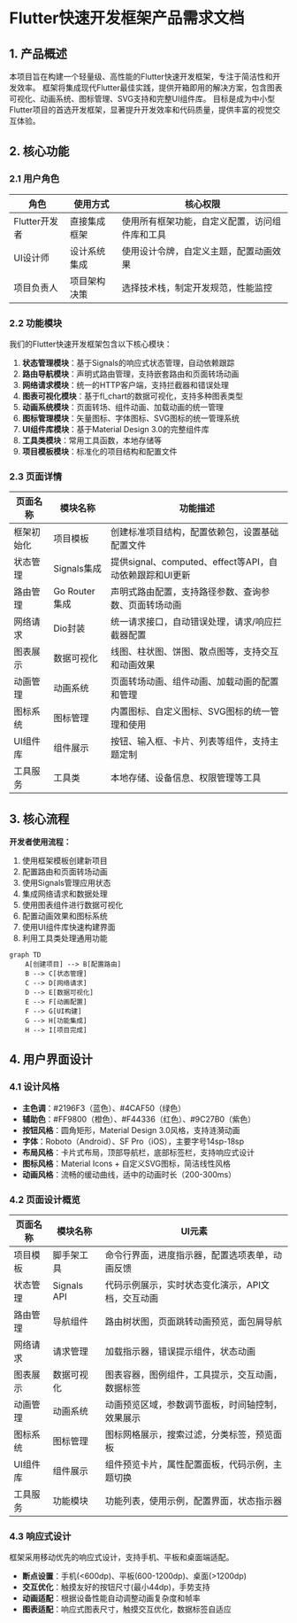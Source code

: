 # Flutter快速开发框架产品需求文档

## 1. 产品概述

本项目旨在构建一个轻量级、高性能的Flutter快速开发框架，专注于简洁性和开发效率。
框架将集成现代Flutter最佳实践，提供开箱即用的解决方案，包含图表可视化、动画系统、图标管理、SVG支持和完整UI组件库。
目标是成为中小型Flutter项目的首选开发框架，显著提升开发效率和代码质量，提供丰富的视觉交互体验。

## 2. 核心功能

### 2.1 用户角色

| 角色 | 使用方式 | 核心权限 |
|------|----------|----------|
| Flutter开发者 | 直接集成框架 | 使用所有框架功能，自定义配置，访问组件库和工具 |
| UI设计师 | 设计系统集成 | 使用设计令牌，自定义主题，配置动画效果 |
| 项目负责人 | 项目架构决策 | 选择技术栈，制定开发规范，性能监控 |

### 2.2 功能模块

我们的Flutter快速开发框架包含以下核心模块：
1. **状态管理模块**：基于Signals的响应式状态管理，自动依赖跟踪
2. **路由导航模块**：声明式路由管理，支持嵌套路由和页面转场动画
3. **网络请求模块**：统一的HTTP客户端，支持拦截器和错误处理
4. **图表可视化模块**：基于fl_chart的数据可视化，支持多种图表类型
5. **动画系统模块**：页面转场、组件动画、加载动画的统一管理
6. **图标管理模块**：矢量图标、字体图标、SVG图标的统一管理系统
7. **UI组件库模块**：基于Material Design 3.0的完整组件库
8. **工具类模块**：常用工具函数，本地存储等
9. **项目模板模块**：标准化的项目结构和配置文件

### 2.3 页面详情

| 页面名称 | 模块名称 | 功能描述 |
|----------|----------|----------|
| 框架初始化 | 项目模板 | 创建标准项目结构，配置依赖包，设置基础配置文件 |
| 状态管理 | Signals集成 | 提供signal、computed、effect等API，自动依赖跟踪和UI更新 |
| 路由管理 | Go Router集成 | 声明式路由配置，支持路径参数、查询参数、页面转场动画 |
| 网络请求 | Dio封装 | 统一请求接口，自动错误处理，请求/响应拦截器配置 |
| 图表展示 | 数据可视化 | 线图、柱状图、饼图、散点图等，支持交互和动画效果 |
| 动画管理 | 动画系统 | 页面转场动画、组件动画、加载动画的配置和管理 |
| 图标系统 | 图标管理 | 内置图标、自定义图标、SVG图标的统一管理和使用 |
| UI组件库 | 组件展示 | 按钮、输入框、卡片、列表等组件，支持主题定制 |
| 工具服务 | 工具类 | 本地存储、设备信息、权限管理等工具 |

## 3. 核心流程

**开发者使用流程：**
1. 使用框架模板创建新项目
2. 配置路由和页面转场动画
3. 使用Signals管理应用状态
4. 集成网络请求和数据处理
5. 使用图表组件进行数据可视化
6. 配置动画效果和图标系统
7. 使用UI组件库快速构建界面
8. 利用工具类处理通用功能

```mermaid
graph TD
    A[创建项目] --> B[配置路由]
    B --> C[状态管理]
    C --> D[网络请求]
    D --> E[数据可视化]
    E --> F[动画配置]
    F --> G[UI构建]
    G --> H[功能集成]
    H --> I[项目完成]
```

## 4. 用户界面设计

### 4.1 设计风格

- **主色调**：#2196F3（蓝色）、#4CAF50（绿色）
- **辅助色**：#FF9800（橙色）、#F44336（红色）、#9C27B0（紫色）
- **按钮风格**：圆角矩形，Material Design 3.0风格，支持涟漪动画
- **字体**：Roboto（Android）、SF Pro（iOS），主要字号14sp-18sp
- **布局风格**：卡片式布局，顶部导航栏，底部标签栏，支持响应式设计
- **图标风格**：Material Icons + 自定义SVG图标，简洁线性风格
- **动画风格**：流畅的缓动曲线，适中的动画时长（200-300ms）

### 4.2 页面设计概览

| 页面名称 | 模块名称 | UI元素 |
|----------|----------|--------|
| 项目模板 | 脚手架工具 | 命令行界面，进度指示器，配置选项表单，动画反馈 |
| 状态管理 | Signals API | 代码示例展示，实时状态变化演示，API文档，交互动画 |
| 路由管理 | 导航组件 | 路由树状图，页面跳转动画预览，面包屑导航 |
| 网络请求 | 请求管理 | 加载指示器，错误提示组件，状态动画 |
| 图表展示 | 数据可视化 | 图表容器，图例组件，工具提示，交互动画，数据标签 |
| 动画管理 | 动画系统 | 动画预览区域，参数调节面板，时间轴控制，效果展示 |
| 图标系统 | 图标管理 | 图标网格展示，搜索过滤，分类标签，预览面板 |
| UI组件库 | 组件展示 | 组件预览卡片，属性配置面板，代码示例，主题切换 |
| 工具服务 | 功能模块 | 功能列表，使用示例，配置界面，状态指示器 |

### 4.3 响应式设计

框架采用移动优先的响应式设计，支持手机、平板和桌面端适配。
- **断点设置**：手机(<600dp)、平板(600-1200dp)、桌面(>1200dp)
- **交互优化**：触摸友好的按钮尺寸(最小44dp)，手势支持
- **动画适配**：根据设备性能自动调整动画复杂度和帧率
- **图表适配**：响应式图表尺寸，触摸交互优化，数据标签自适应